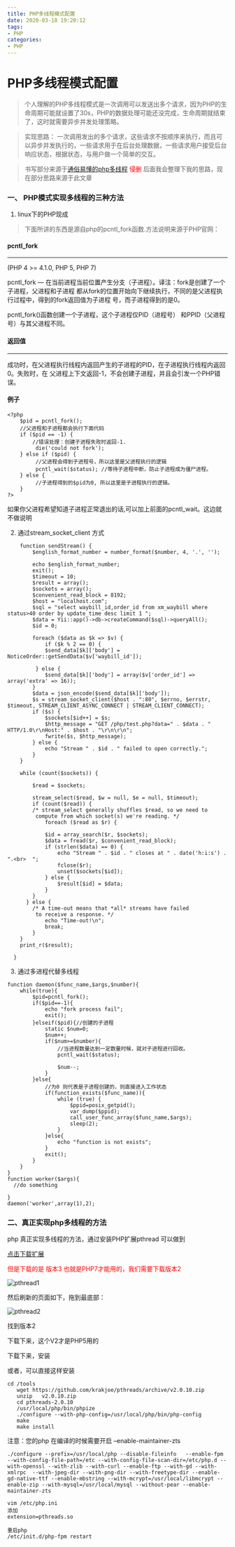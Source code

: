 ```yaml
---
title: PHP多线程模式配置
date: 2020-03-18 19:20:12
tags:
- PHP
categories:
- PHP
---
```


# PHP多线程模式配置
> 个人理解的PHP多线程模式是一次调用可以发送出多个请求，因为PHP的生命周期可能就设置了30s，PHP的数据处理可能还没完成，生命周期就结束了，这时就需要异步并发处理策略。

> 实现思路： 一次调用发出的多个请求，这些请求不按顺序来执行，而且可以异步并发执行的，一些请求用于在后台处理数据，一些请求用户接受后台响应状态，根据状态，与用户做一个简单的交互。

> 书写部分来源于[通俗易懂的php多线程](https://www.w3cschool.cn/php/php-thread.html) <span style="color:red">侵删</span> 后面我会整理下我的思路，现在部分思路来源于此文章

### 一、 PHP模式实现多线程的三种方法

1. linux下的PHP现成
> 下面所讲的东西是源自php的pcntl_fork函数.方法说明来源于PHP官网：

#### pcntl_fork
-------------------------------
(PHP 4 >= 4.1.0, PHP 5, PHP 7)

pcntl_fork — 在当前进程当前位置产生分支（子进程）。译注：fork是创建了一个子进程，父进程和子进程 都从fork的位置开始向下继续执行，不同的是父进程执行过程中，得到的fork返回值为子进程 号，而子进程得到的是0。

pcntl_fork()函数创建一个子进程，这个子进程仅PID（进程号） 和PPID（父进程号）与其父进程不同。
#### 返回值
--------------------------

成功时，在父进程执行线程内返回产生的子进程的PID，在子进程执行线程内返回0。失败时，在 父进程上下文返回-1，不会创建子进程，并且会引发一个PHP错误。

#### 例子

```
<?php
    $pid = pcntl_fork();
    //父进程和子进程都会执行下面代码
    if ($pid == -1) {
        //错误处理：创建子进程失败时返回-1.
         die('could not fork');
    } else if ($pid) {
         //父进程会得到子进程号，所以这里是父进程执行的逻辑
         pcntl_wait($status); //等待子进程中断，防止子进程成为僵尸进程。
    } else {
         //子进程得到的$pid为0, 所以这里是子进程执行的逻辑。
    }
?>
```
如果你父进程希望知道子进程正常退出的话,可以加上前面的pcntl_wait。这边就不做说明

2. 通过stream_socket_client 方式

```
    function sendStream() { 
        $english_format_number = number_format($number, 4, '.', ''); 
  
        echo $english_format_number;  
        exit(); 
        $timeout = 10; 
        $result = array(); 
        $sockets = array(); 
        $convenient_read_block = 8192; 
        $host = "localhost.com"; 
        $sql = "select waybill_id,order_id from xm_waybill where status>40 order by update_time desc limit 1 ";  
        $data = Yii::app()->db->createCommand($sql)->queryAll(); 
        $id = 0; 
  
        foreach ($data as $k => $v) { 
            if ($k % 2 == 0) { 
            $send_data[$k]['body'] = NoticeOrder::getSendData($v['waybill_id']); 
  
         } else { 
            $send_data[$k]['body'] = array($v['order_id'] => array('extra' => 16));  
        }  
        $data = json_encode($send_data[$k]['body']); 
        $s = stream_socket_client($host . ":80", $errno, $errstr, $timeout, STREAM_CLIENT_ASYNC_CONNECT | STREAM_CLIENT_CONNECT); 
        if ($s) {  
            $sockets[$id++] = $s; 
            $http_message = "GET /php/test.php?data=" . $data . " HTTP/1.0\r\nHost:" . $host . "\r\n\r\n";  
            fwrite($s, $http_message); 
        } else {  
            echo "Stream " . $id . " failed to open correctly."; 
        }  
    } 
  
    while (count($sockets)) { 
  
        $read = $sockets; 
  
        stream_select($read, $w = null, $e = null, $timeout); 
        if (count($read)) {  
        /* stream_select generally shuffles $read, so we need to 
         compute from which socket(s) we're reading. */
            foreach ($read as $r) { 
  
            $id = array_search($r, $sockets); 
            $data = fread($r, $convenient_read_block); 
            if (strlen($data) == 0) { 
                echo "Stream " . $id . " closes at " . date('h:i:s') . ".<br>  "; 
                fclose($r); 
                unset($sockets[$id]); 
            } else { 
                $result[$id] = $data; 
            } 
        } 
      } else {  
        /* A time-out means that *all* streams have failed 
         to receive a response. */
            echo "Time-out!\n"; 
            break; 
        }  
    }  
    print_r($result); 
  
  }
```

3. 通过多进程代替多线程
```
function daemon($func_name,$args,$number){ 
    while(true){ 
        $pid=pcntl_fork(); 
        if($pid==-1){ 
            echo "fork process fail"; 
            exit(); 
        }elseif($pid){//创建的子进程 
            static $num=0; 
            $num++; 
            if($num>=$number){ 
                //当进程数量达到一定数量时候，就对子进程进行回收。 
                pcntl_wait($status); 
      
                $num--; 
            }  
        }else{ 
            //为0 则代表是子进程创建的，则直接进入工作状态 
            if(function_exists($func_name)){ 
                while (true) { 
                    $ppid=posix_getpid(); 
                    var_dump($ppid); 
                    call_user_func_array($func_name,$args); 
                    sleep(2); 
                } 
            }else{ 
                echo "function is not exists"; 
            } 
            exit();   
        } 
    } 
}  
function worker($args){  
  //do something 
  
}  
daemon('worker',array(1),2); 
```

### 二、真正实现php多线程的方法

php 真正实现多线程的方法，通过安装PHP扩展pthread 可以做到

[点击下载扩展](https://github.com/krakjoe/pthreads)

<font color='red'>但是下载的是 版本3 也就是PHP7才能用的，我们需要下载版本2</font>

![pthread1](http://liahu.cauyyl.com/pthread1.png)

然后刷新的页面如下，拖到最底部：

![pthread2](http://liahu.cauyyl.com/pthread2.png)

找到版本2

下载下来，这个V2才是PHP5用的

下载下来，安装

或者，可以直接这样安装
```
cd /tools  
   wget https://github.com/krakjoe/pthreads/archive/v2.0.10.zip  
   unzip   v2.0.10.zip  
   cd pthreads-2.0.10  
   /usr/local/php/bin/phpize  
   ./configure --with-php-config=/usr/local/php/bin/php-config    
   make  
   make install
 ```
注意：您的php 在编译的时候需要开启 –enable-maintainer-zts

```
./configure --prefix=/usr/local/php --disable-fileinfo   --enable-fpm --with-config-file-path=/etc --with-config-file-scan-dir=/etc/php.d --with-openssl --with-zlib --with-curl --enable-ftp --with-gd --with-xmlrpc  --with-jpeg-dir --with-png-dir --with-freetype-dir --enable-gd-native-ttf --enable-mbstring --with-mcrypt=/usr/local/libmcrypt --enable-zip --with-mysql=/usr/local/mysql --without-pear --enable-maintainer-zts 
```

```
vim /etc/php.ini 
添加
extension=pthreads.so
```

```
重启php  
/etc/init.d/php-fpm restart
```
